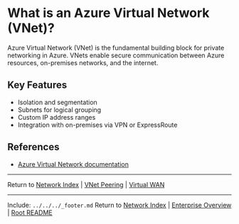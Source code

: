 ﻿---
Last Reviewed: 2025-09-04
Tags: vnet, networking, azure, fundamentals
---
# What is an Azure Virtual Network (VNet)?

Azure Virtual Network (VNet) is the fundamental building block for private networking in Azure. VNets enable secure communication between Azure resources, on-premises networks, and the internet.

## Key Features
- Isolation and segmentation
- Subnets for logical grouping
- Custom IP address ranges
- Integration with on-premises via VPN or ExpressRoute

## References
- [Azure Virtual Network documentation](https://learn.microsoft.com/en-us/azure/virtual-network/virtual-networks-overview)

---
Return to [Network Index](../_index.md) | [VNet Peering](vnet-peering.md) | [Virtual WAN](../architecture/vwan.md)

---
Include: `../../../_footer.md`
Return to [Network Index](../_index.md) | [Enterprise Overview](../_index.md) | [Root README](../../README.md)
